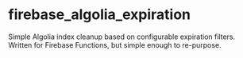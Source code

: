 # firebase_algolia_expiration
Simple Algolia index cleanup based on configurable expiration filters. Written for Firebase Functions, but simple enough to re-purpose.
